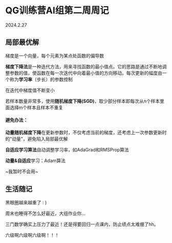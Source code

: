 # QG训练营AI组第二周周记

2024.2.27



## 局部最优解

梯度是一个向量，每个元素为某点处函数的偏导数

**梯度下降法**是一种迭代方法，用来寻找函数的最小值点。它的思路是通过不断地调整参数的值，使函数在每一次迭代中向着最小值的方向移动。每次更新的幅度由一个称为**学习率**（步长）的参数控制

在迭代中梯度值不断变小

若样本数量非常多，使用**随机梯度下降(SGD)**，取少部分样本即每次从n个样本里面选择m个样本且样本不重复

#### 避免办法：

**动量随机梯度下降**在更新参数时，不仅考虑当前的梯度，还考虑上一次参数更新时的"动量"，避免陷入局部最优解

**自适应学习算法**自动调整学习率，如AdaGrad和RMSProp算法

**动量&自适应**学习：Adam算法

~我暂时不会用~



## 生活随记

黑眼圈越来越重了 : ) 

周末也睡得不怎么好最近，大组作业你…

三门数学确实上压力了最近！还是得要回归一点课内，防止绩点太难绷了hh。

六级啊六级啊六级啊！！！




